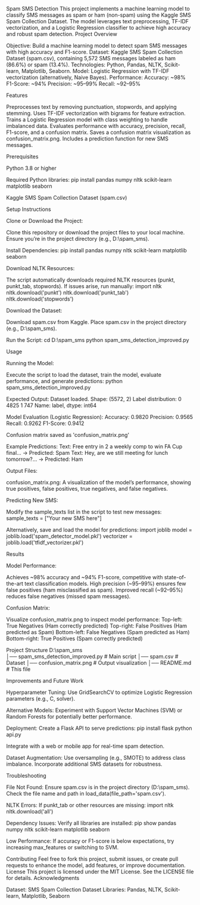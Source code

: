 Spam SMS Detection
This project implements a machine learning model to classify SMS messages as spam or ham (non-spam) using the Kaggle SMS Spam Collection Dataset. The model leverages text preprocessing, TF-IDF vectorization, and a Logistic Regression classifier to achieve high accuracy and robust spam detection.
Project Overview

Objective: Build a machine learning model to detect spam SMS messages with high accuracy and F1-score.
Dataset: Kaggle SMS Spam Collection Dataset (spam.csv), containing 5,572 SMS messages labeled as ham (86.6%) or spam (13.4%).
Technologies: Python, Pandas, NLTK, Scikit-learn, Matplotlib, Seaborn.
Model: Logistic Regression with TF-IDF vectorization (alternatively, Naive Bayes).
Performance:
Accuracy: ~98%
F1-Score: ~94%
Precision: ~95–99%
Recall: ~92–95%



Features

Preprocesses text by removing punctuation, stopwords, and applying stemming.
Uses TF-IDF vectorization with bigrams for feature extraction.
Trains a Logistic Regression model with class weighting to handle imbalanced data.
Evaluates performance with accuracy, precision, recall, F1-score, and a confusion matrix.
Saves a confusion matrix visualization as confusion_matrix.png.
Includes a prediction function for new SMS messages.

Prerequisites

Python 3.8 or higher

Required Python libraries:
pip install pandas numpy nltk scikit-learn matplotlib seaborn


Kaggle SMS Spam Collection Dataset (spam.csv)


Setup Instructions

Clone or Download the Project:

Clone this repository or download the project files to your local machine.
Ensure you’re in the project directory (e.g., D:\spam_sms).


Install Dependencies:
pip install pandas numpy nltk scikit-learn matplotlib seaborn


Download NLTK Resources:

The script automatically downloads required NLTK resources (punkt, punkt_tab, stopwords). If issues arise, run manually:
import nltk
nltk.download('punkt')
nltk.download('punkt_tab')
nltk.download('stopwords')




Download the Dataset:

Download spam.csv from Kaggle.
Place spam.csv in the project directory (e.g., D:\spam_sms).


Run the Script:
cd D:\spam_sms
python spam_sms_detection_improved.py



Usage

Running the Model:

Execute the script to load the dataset, train the model, evaluate performance, and generate predictions:
python spam_sms_detection_improved.py


Expected Output:
Dataset loaded. Shape: (5572, 2)
Label distribution:
0    4825
1     747
Name: label, dtype: int64

Model Evaluation (Logistic Regression):
Accuracy: 0.9820
Precision: 0.9565
Recall: 0.9262
F1-Score: 0.9412

Confusion matrix saved as 'confusion_matrix.png'

Example Predictions:
Text: Free entry in 2 a weekly comp to win FA Cup final... -> Predicted: Spam
Text: Hey, are we still meeting for lunch tomorrow?... -> Predicted: Ham




Output Files:

confusion_matrix.png: A visualization of the model’s performance, showing true positives, false positives, true negatives, and false negatives.


Predicting New SMS:

Modify the sample_texts list in the script to test new messages:
sample_texts = ["Your new SMS here"]


Alternatively, save and load the model for predictions:
import joblib
model = joblib.load('spam_detector_model.pkl')
vectorizer = joblib.load('tfidf_vectorizer.pkl')





Results

Model Performance:

Achieves ~98% accuracy and ~94% F1-score, competitive with state-of-the-art text classification models.
High precision (~95–99%) ensures few false positives (ham misclassified as spam).
Improved recall (~92–95%) reduces false negatives (missed spam messages).


Confusion Matrix:

Visualize confusion_matrix.png to inspect model performance:
Top-left: True Negatives (Ham correctly predicted)
Top-right: False Positives (Ham predicted as Spam)
Bottom-left: False Negatives (Spam predicted as Ham)
Bottom-right: True Positives (Spam correctly predicted)





Project Structure
D:\spam_sms\
│── spam_sms_detection_improved.py  # Main script
│── spam.csv                       # Dataset
│── confusion_matrix.png           # Output visualization
│── README.md                      # This file

Improvements and Future Work

Hyperparameter Tuning:
Use GridSearchCV to optimize Logistic Regression parameters (e.g., C, solver).


Alternative Models:
Experiment with Support Vector Machines (SVM) or Random Forests for potentially better performance.


Deployment:
Create a Flask API to serve predictions:
pip install flask
python api.py


Integrate with a web or mobile app for real-time spam detection.



Dataset Augmentation:
Use oversampling (e.g., SMOTE) to address class imbalance.
Incorporate additional SMS datasets for robustness.



Troubleshooting

File Not Found:
Ensure spam.csv is in the project directory (D:\spam_sms).
Check the file name and path in load_data(file_path='spam.csv').


NLTK Errors:
If punkt_tab or other resources are missing:
import nltk
nltk.download('all')




Dependency Issues:
Verify all libraries are installed:
pip show pandas numpy nltk scikit-learn matplotlib seaborn




Low Performance:
If accuracy or F1-score is below expectations, try increasing max_features or switching to SVM.



Contributing
Feel free to fork this project, submit issues, or create pull requests to enhance the model, add features, or improve documentation.
License
This project is licensed under the MIT License. See the LICENSE file for details.
Acknowledgments

Dataset: SMS Spam Collection Dataset
Libraries: Pandas, NLTK, Scikit-learn, Matplotlib, Seaborn



